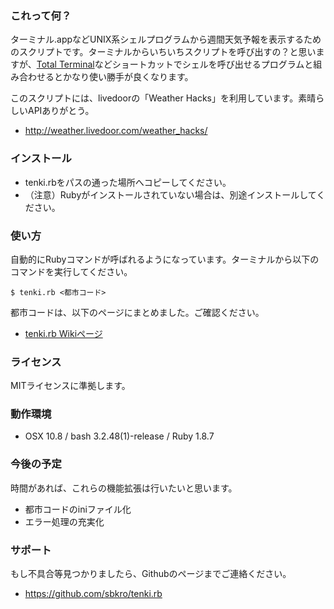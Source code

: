 ### これって何？
ターミナル.appなどUNIX系シェルプログラムから週間天気予報を表示するためのスクリプトです。ターミナルからいちいちスクリプトを呼び出すの？と思いますが、[Total Terminal](http://totalterminal.binaryage.com)などショートカットでシェルを呼び出せるプログラムと組み合わせるとかなり使い勝手が良くなります。

このスクリプトには、livedoorの「Weather Hacks」を利用しています。素晴らしいAPIありがとう。
* http://weather.livedoor.com/weather_hacks/

### インストール
* tenki.rbをパスの通った場所へコピーしてください。
* （注意）Rubyがインストールされていない場合は、別途インストールしてください。

### 使い方
自動的にRubyコマンドが呼ばれるようになっています。ターミナルから以下のコマンドを実行してください。
```
$ tenki.rb <都市コード>
```
都市コードは、以下のページにまとめました。ご確認ください。
* [tenki.rb Wikiページ](https://github.com/sbkro/tenki.rb/wiki)

### ライセンス
MITライセンスに準拠します。

### 動作環境
* OSX 10.8 / bash 3.2.48(1)-release / Ruby 1.8.7

### 今後の予定
時間があれば、これらの機能拡張は行いたいと思います。
* 都市コードのiniファイル化
* エラー処理の充実化

### サポート
もし不具合等見つかりましたら、Githubのページまでご連絡ください。
* https://github.com/sbkro/tenki.rb
